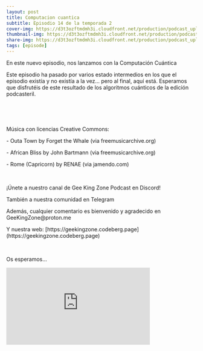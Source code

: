```yaml
---
layout: post
title: Computacion cuantica
subtitle: Episodio 14 de la temporada 2
cover-img: https://d3t3ozftmdmh3i.cloudfront.net/production/podcast_uploaded_nologo400/14743809/14743809-1619370372653-eb16be7dd0aee.jpg
thumbnail-img: https://d3t3ozftmdmh3i.cloudfront.net/production/podcast_uploaded_nologo400/14743809/14743809-1619370372653-eb16be7dd0aee.jpg
share-img: https://d3t3ozftmdmh3i.cloudfront.net/production/podcast_uploaded_nologo400/14743809/14743809-1619370372653-eb16be7dd0aee.jpg
tags: [episode]
---
```


<p>En este nuevo episodio, nos lanzamos con la Computación Cuántica</p>
<p>Este episodio ha pasado por varios estado intermedios en los que el episodio existía y no existía a la vez... pero al final, aquí está. Esperamos que disfrutéis de este resultado de los algoritmos cuánticos de la edición podcasteril.</p>
<p><br /></p>
<p><br /></p>
<p>Música con licencias Creative Commons:</p>
<p>- Outa Town by Forget the Whale (via freemusicarchive.org)</p>
<p>- African Bliss by John Bartmann (via freemusicarchive.org)</p>
<p>- Rome (Capricorn) by RENAE (via jamendo.com)&nbsp;</p>
<p><br /></p>
<p>¡Únete a nuestro canal de Gee King Zone Podcast en Discord!</p>
<p>También a nuestra comunidad en Telegram&nbsp;</p>
<p>Además, cualquier comentario es bienvenido y agradecido en GeeKingZone@proton.me</p>
<p>Y nuestra web: [https://geekingzone.codeberg.page](https://geekingzone.codeberg.page)</p>
<p><br /></p>
<p>Os esperamos...</p>
<iframe src='https://podcasters.spotify.com/pod/show/geekingzone/embed/episodes/Computacin-cuntica-e1ilm7a' height='204px' width='380px' frameborder='0' scrolling='no'></iframe>